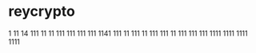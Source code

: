 # reycrypto
1
11
14
111
11
11
111
111
111
111
1141
111
11
111
11
111
111
11
111
111
111
1111
1111
1111
1111
